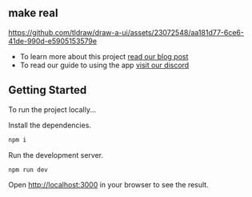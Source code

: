 ## make real



https://github.com/tldraw/draw-a-ui/assets/23072548/aa181d77-6ce6-41de-990d-e5905153579e



- To learn more about this project [read our blog post](https://tldraw.substack.com/p/make-real-the-story-so-far)
- To read our guide to using the app [visit our discord](https://discord.gg/t7h8ECmqDW)

## Getting Started

To run the project locally...

Install the dependencies.


```bash
npm i
```

Run the development server.

```bash
npm run dev
```

Open [http://localhost:3000](http://localhost:3000) in your browser to see the result.

